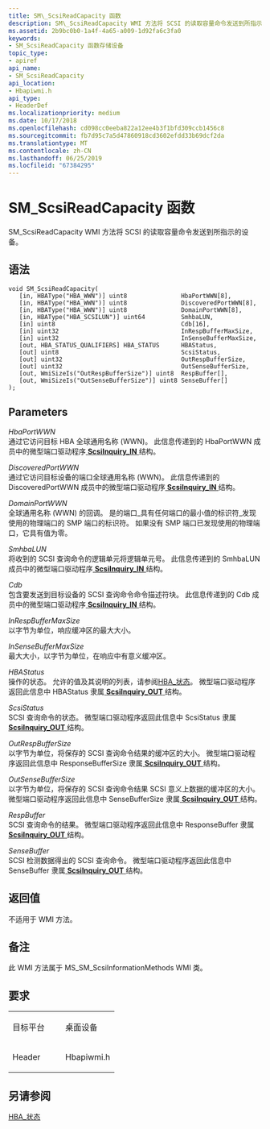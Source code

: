 ```yaml
---
title: SM\_ScsiReadCapacity 函数
description: SM\_ScsiReadCapacity WMI 方法将 SCSI 的读取容量命令发送到所指示的设备。
ms.assetid: 2b9bc0b0-1a4f-4a65-a009-1d92fa6c3fa0
keywords:
- SM_ScsiReadCapacity 函数存储设备
topic_type:
- apiref
api_name:
- SM_ScsiReadCapacity
api_location:
- Hbapiwmi.h
api_type:
- HeaderDef
ms.localizationpriority: medium
ms.date: 10/17/2018
ms.openlocfilehash: cd098cc0eeba822a12ee4b3f1bfd309ccb1456c8
ms.sourcegitcommit: fb7d95c7a5d47860918cd3602efdd33b69dcf2da
ms.translationtype: MT
ms.contentlocale: zh-CN
ms.lasthandoff: 06/25/2019
ms.locfileid: "67384295"
---
```

# <a name="smscsireadcapacity-function"></a>SM\_ScsiReadCapacity 函数


SM\_ScsiReadCapacity WMI 方法将 SCSI 的读取容量命令发送到所指示的设备。

<a name="syntax"></a>语法
------

```ManagedCPlusPlus
void SM_ScsiReadCapacity(
   [in, HBAType("HBA_WWN")] uint8               HbaPortWWN[8],
   [in, HBAType("HBA_WWN")] uint8               DiscoveredPortWWN[8],
   [in, HBAType("HBA_WWN")] uint8               DomainPortWWN[8],
   [in, HBAType("HBA_SCSILUN")] uint64          SmhbaLUN,
   [in] uint8                                   Cdb[16],
   [in] uint32                                  InRespBufferMaxSize,
   [in] uint32                                  InSenseBufferMaxSize,
   [out, HBA_STATUS_QUALIFIERS] HBA_STATUS      HBAStatus,
   [out] uint8                                  ScsiStatus,
   [out] uint32                                 OutRespBufferSize,
   [out] uint32                                 OutSenseBufferSize,
   [out, WmiSizeIs("OutRespBufferSize")] uint8  RespBuffer[],
   [out, WmiSizeIs("OutSenseBufferSize")] uint8 SenseBuffer[]
);
```

<a name="parameters"></a>Parameters
----------

*HbaPortWWN*   
通过它访问目标 HBA 全球通用名称 (WWN)。 此信息传递到的 HbaPortWWN 成员中的微型端口驱动程序[ **ScsiInquiry\_IN** ](https://docs.microsoft.com/windows-hardware/drivers/ddi/content/iscsiop/ns-iscsiop-_scsiinquiry_in)结构。

*DiscoveredPortWWN*   
通过它访问目标设备的端口全球通用名称 (WWN)。 此信息传递到的 DiscoveredPortWWN 成员中的微型端口驱动程序[ **ScsiInquiry\_IN** ](https://docs.microsoft.com/windows-hardware/drivers/ddi/content/iscsiop/ns-iscsiop-_scsiinquiry_in)结构。

*DomainPortWWN*   
全球通用名称 (WWN) 的回调。 是的端口\_具有任何端口的最小值的标识符\_发现使用的物理端口的 SMP 端口的标识符。 如果没有 SMP 端口已发现使用的物理端口，它具有值为零。

*SmhbaLUN*   
将收到的 SCSI 查询命令的逻辑单元将逻辑单元号。 此信息传递到的 SmhbaLUN 成员中的微型端口驱动程序[ **ScsiInquiry\_IN** ](https://docs.microsoft.com/windows-hardware/drivers/ddi/content/iscsiop/ns-iscsiop-_scsiinquiry_in)结构。

*Cdb*   
包含要发送到目标设备的 SCSI 查询命令命令描述符块。 此信息传递到的 Cdb 成员中的微型端口驱动程序[ **ScsiInquiry\_IN** ](https://docs.microsoft.com/windows-hardware/drivers/ddi/content/iscsiop/ns-iscsiop-_scsiinquiry_in)结构。

*InRespBufferMaxSize*   
以字节为单位，响应缓冲区的最大大小。

*InSenseBufferMaxSize*   
最大大小，以字节为单位，在响应中有意义缓冲区。

*HBAStatus*   
操作的状态。 允许的值及其说明的列表，请参阅[HBA\_状态](hba-status.md)。 微型端口驱动程序返回此信息中 HBAStatus 隶属[ **ScsiInquiry\_OUT** ](https://docs.microsoft.com/windows-hardware/drivers/ddi/content/iscsiop/ns-iscsiop-_scsiinquiry_out)结构。

*ScsiStatus*   
SCSI 查询命令的状态。 微型端口驱动程序返回此信息中 ScsiStatus 隶属[ **ScsiInquiry\_OUT** ](https://docs.microsoft.com/windows-hardware/drivers/ddi/content/iscsiop/ns-iscsiop-_scsiinquiry_out)结构。

*OutRespBufferSize*   
以字节为单位，将保存的 SCSI 查询命令结果的缓冲区的大小。 微型端口驱动程序返回此信息中 ResponseBufferSize 隶属[ **ScsiInquiry\_OUT** ](https://docs.microsoft.com/windows-hardware/drivers/ddi/content/iscsiop/ns-iscsiop-_scsiinquiry_out)结构。

*OutSenseBufferSize*   
以字节为单位，将保存的 SCSI 查询命令结果 SCSI 意义上数据的缓冲区的大小。 微型端口驱动程序返回此信息中 SenseBufferSize 隶属[ **ScsiInquiry\_OUT** ](https://docs.microsoft.com/windows-hardware/drivers/ddi/content/iscsiop/ns-iscsiop-_scsiinquiry_out)结构。

*RespBuffer*   
SCSI 查询命令的结果。 微型端口驱动程序返回此信息中 ResponseBuffer 隶属[ **ScsiInquiry\_OUT** ](https://docs.microsoft.com/windows-hardware/drivers/ddi/content/iscsiop/ns-iscsiop-_scsiinquiry_out)结构。

*SenseBuffer*   
SCSI 检测数据得出的 SCSI 查询命令。 微型端口驱动程序返回此信息中 SenseBuffer 隶属[ **ScsiInquiry\_OUT** ](https://docs.microsoft.com/windows-hardware/drivers/ddi/content/iscsiop/ns-iscsiop-_scsiinquiry_out)结构。

<a name="return-value"></a>返回值
------------

不适用于 WMI 方法。

<a name="remarks"></a>备注
-------

此 WMI 方法属于 MS\_SM\_ScsiInformationMethods WMI 类。

<a name="requirements"></a>要求
------------

<table>
<colgroup>
<col width="50%" />
<col width="50%" />
</colgroup>
<tbody>
<tr class="odd">
<td align="left"><p>目标平台</p></td>
<td align="left">桌面设备</td>
</tr>
<tr class="even">
<td align="left"><p>Header</p></td>
<td align="left">Hbapiwmi.h</td>
</tr>
</tbody>
</table>

## <a name="span-idseealsospansee-also"></a><span id="see_also"></span>另请参阅


[HBA\_状态](hba-status.md)

 

 






